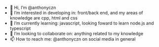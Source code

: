 - 👋 Hi, I’m @anthonyczn
- 👀 I’m interested in developing in: front/back end, and my areas of knowledge are cpp, html and css
- 🌱 I’m currently learning: javascript, looking foward to learn node.js and typescript
- 💞️ I’m looking to collaborate on: anything related to my knowledge
- 📫 How to reach me: @anthonyczn on social media in general

<!---
anthonyczn/anthonyczn is a ✨ special ✨ repository because its `README.md` (this file) appears on your GitHub profile.
You can click the Preview link to take a look at your changes.
--->
